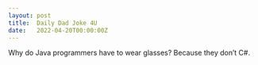 ```yaml
---
layout: post
title:  Daily Dad Joke 4U
date:   2022-04-20T00:00:00Z
---
```

Why do Java programmers have to wear glasses? Because they don’t C#.
